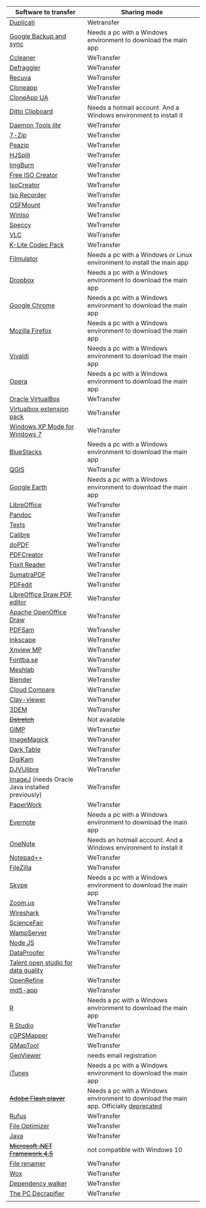 | Software to transfer                     | Sharing mode                                                  |
| ------------------------------------------------------------ | ------------------------------------------------------------ |
| [Duplicati](https://www.duplicati.com/)                      | Wetransfer                                                   |
| [Google Backup and sync](https://www.google.com/drive/download/backup-and-sync/) | Needs a pc with a Windows environment to download the main app                                         |
| [Ccleaner](https://www.ccleaner.com/)                        | WeTransfer                                                   |
| [Defraggler](https://www.ccleaner.com/defraggler)            | WeTransfer                                                   |
| [Recuva](https://www.ccleaner.com/recuva)                    | WeTransfer                                                   |
| [Cloneapp](http://www.mirinsoft.com/download/category/2-cloneapp) |  WeTransfer                                                       |
| [CloneApp UA](http://www.mirinsoft.com/download/category/13-ca-ua) | WeTransfer                                                       |
| [Ditto Clipboard](https://www.microsoft.com/en-us/p/ditto-clipboard/9nblggh3zbjq?rtc=1&ranMID=24542&ranEAID=TnL5HPStwNw&ranSiteID=TnL5HPStwNw-xUPCRvXAQestQG5TTcXtoQ&epi=TnL5HPStwNw-xUPCRvXAQestQG5TTcXtoQ&irgwc=1&OCID=AID2000142_aff_7593_1243925&tduid=(ir__wwnolxiwuskfryltkk0sohzj0e2xg3nagvo3xfww00)(7593)(1243925)(TnL5HPStwNw-xUPCRvXAQestQG5TTcXtoQ)()&irclickid=_wwnolxiwuskfryltkk0sohzj0e2xg3nagvo3xfww00&activetab=pivot:overviewtab) | Needs a hotmail account. And a Windows environment to install it |
| [Daemon Tools _lite_](https://www.daemon-tools.cc/products/dtLite) | WeTransfer                                                             |
| [7-Zip](https://www.7-zip.org/)                              | WeTransfer                                                              |
| [Peazip](https://www.peazip.org/)                            | WeTransfer                                                              |
| [HJSplit](https://www.usitility.com/es/hjsplit/)             | WeTransfer                                                              |
| [ImgBurn](http://www.imgburn.com/)                           | WeTransfer                                                             |
| [Free ISO Creator](http://www.minidvdsoft.com/isocreator/download_free_iso_creator.html) | WeTransfer                                                             |
| [IsoCreator](https://sourceforge.net/projects/iso-creator-cs/) | WeTransfer                                                             |
| [Iso Recorder](http://isorecorder.alexfeinman.com/#/)        | WeTransfer                                                             |
| [OSFMount](https://www.osforensics.com/tools/mount-disk-images.html) |  WeTransfer                                                             |
| [WinIso](http://www.winiso.com/products/winiso-free.html)    |  WeTransfer                                                             |
| [Speccy](https://www.ccleaner.com/speccy)                    | WeTransfer                                                              |
| [VLC](http://www.videolan.org)                               | WeTransfer                                                   |
| [K-Lite Codec Pack](https://codecguide.com/download_kl.htm)  | WeTransfer                                                              |
| [Filmulator](https://github.com/CarVac/filmulator-gui/releases) | Needs a pc with a Windows or Linux environment to install the main app                       |
| [Dropbox](https://dropbox.com/)                              | Needs a pc with a Windows environment to download the main app |
| [Google Chrome](https://www.google.com/intl/es-419/chrome/)  | Needs a pc with a Windows environment to download the main app                                                             |
| [Mozilla Firefox](https://www.mozilla.org/es-AR/firefox/)    | Needs a pc with a Windows environment to download the main app                                                             |
| [Vivaldi](https://vivaldi.com/)                              | Needs a pc with a Windows environment to download the main app                                                             |
| [Opera](https://www.opera.com/es)                            | Needs a pc with a Windows environment to download the main app                                                             |
| [Oracle VirtualBox](https://www.virtualbox.org)              | WeTransfer                                                   |
| [Virtualbox extension pack](https://www.virtualbox.org/wiki/Downloads) | WeTransfer                                                   |
| [Windows XP Mode for Windows 7](https://www.microsoft.com/es-ar/download/details.aspx?id=8002) | WeTransfer                                                   |
| [BlueStacks](https://www.bluestacks.com/bluestacks-android-n.html) | Needs a pc with a Windows environment to download the main app |
| [QGIS](https://qgis.org/en/site/)                            | WeTransfer                                                   |
| [Google Earth](https://www.google.com/intl/es-419_ALL/earth/versions/#earth-pro) | Needs a pc with a Windows environment to download the main app |
| [LibreOffice](https://www.libreoffice.org/download/download/) | WeTransfer                                                             |
| [Pandoc](https://pandoc.org/installing.html)                 | WeTransfer                                                   |
| [Texts](http://www.texts.io/Texts-1.5.msi)                   | WeTransfer                                                              |
| [Calibre](https://calibre-ebook.com/download)                | WeTransfer                                                              |
| [doPDF](https://www.dopdf.com/download.html)                 | WeTransfer                                                              |
| [PDFCreator](https://www.pdfforge.org/pdfcreator/download)   | WeTransfer                                                              |
| [Foxit Reader](https://www.foxitsoftware.com/downloads/#Foxit-Reader/) | WeTransfer                                                   |
| [SumatraPDF](https://www.sumatrapdfreader.org/download.html) | WeTransfer                                                              |
| [PDFedit](http://pdfedit.cz/en/pdfedit_windows.html)         | WeTransfer                                                              |
| [LibreOffice Draw PDF editor](https://www.libreoffice.org/download/download/) |  WeTransfer                                                             |
| [Apache OpenOffice Draw](https://www.openoffice.org/es/producto/draw.html) | WeTransfer                                                             |
| [PDFSam](https://pdfsam.org/es/download-pdfsam-basic/)       |  WeTransfer                                                             |
| [Inkscape](https://inkscape.org/release/)                    | WeTransfer                                                   |
| [Xnview MP](https://www.xnview.com/en/xnviewmp/)             | WeTransfer                                                              |
| [Fontba.se](https://fontba.se/)                              |  WeTransfer                                                             |
| [Meshlab](http://www.meshlab.net)                            | WeTransfer                                                   |
| [Blender](https://www.blender.org)                           | WeTransfer                                                   |
| [Cloud Compare](http://www.cloudcompare.org/release/index.html) | WeTransfer                                                   |
| [Clay-viewer](https://github.com/pissang/clay-viewer/releases) | WeTransfer                                                   |
| [3DEM](http://www.hangsim.com/files/3dem_setup.exe)          | WeTransfer                                                   |
| ~~[Dstretch](http://www.dstretch.com)~~                          | Not available           |
| [GIMP](https://www.gimp.org/)                                | WeTransfer                                                   |
| [ImageMagick](https://imagemagick.org/script/download.php#windows) | WeTransfer                                                   |
| [Dark Table](https://www.darktable.org/install/#windows)     | WeTransfer                                                             |
| [DigiKam](https://www.digikam.org/download/)                 | WeTransfer                                                   |
| [DJVUlibre](https://sourceforge.net/projects/djvu/files/DjVuLibre_Windows/) | WeTransfer                                                             |
| [ImageJ](https://imagej.nih.gov/ij/) (needs Oracle Java installed previously) | WeTransfer                                                   |
| [PaperWork](https://openpaper.work/en-us/)                   | WeTransfer                                                             |
| [Evernote](https://evernote.com)                             | Needs a pc with a Windows environment to download the main app                                                             |
| [OneNote](https://www.microsoft.com/en-us/p/onenote/9wzdncrfhvjl?ranMID=24542&ranEAID=TnL5HPStwNw&ranSiteID=TnL5HPStwNw-0bWFkjY_lWttiRhTw72ecw&epi=TnL5HPStwNw-0bWFkjY_lWttiRhTw72ecw&irgwc=1&OCID=AID2000142_aff_7593_1243925&tduid=(ir__wwnolxiwuskfryltkk0sohzj0e2xg3nobfo3xfww00)(7593)(1243925)(TnL5HPStwNw-0bWFkjY_lWttiRhTw72ecw)()&irclickid=_wwnolxiwuskfryltkk0sohzj0e2xg3nobfo3xfww00&activetab=pivot:overviewtab) | Needs an hotmail account. And a Windows environment to install it |
| [Notepad++](https://notepad-plus-plus.org/downloads/)        | WeTransfer                                                   |
| [FileZilla](https://filezilla-project.org/)                  | WeTransfer                                                             |
| [Skype](https://www.skype.com/es/get-skype/)                 | Needs a pc with a Windows environment to download the main app |
| [Zoom.us](https://zoom.us/download#client_4meeting)          | WeTransfer                                                   |
| [Wireshark](https://www.wireshark.org/#download)             | WeTransfer                                                   |
| [ScienceFair](https://github.com/sciencefair-land/sciencefair)                   | WeTransfer                                                   |
| [WampServer](http://www.wampserver.com/en/#download-wrapper) | WeTransfer                                                   |
| [Node JS](https://nodejs.org/es/download/)  | WeTransfer                                                   |
| [DataProofer](https://github.com/dataproofer/Dataproofer/releases) | WeTransfer                                                   |
| [Talent open studio for data quality](https://www.talend.com/products/data-quality/data-quality-open-studio/) | WeTransfer                                                             |
| [OpenRefine](http://openrefine.org/download.html)            | WeTransfer                                                             |
| [md5-app](https://github.com/mhmdkrmabd/md5-app/releases)    | WeTransfer                                                             |
| [R](http://cran.r-project.org/mirrors.html)                  | Needs a pc with a Windows environment to download the main app |
| [R Studio](https://rstudio.com/products/rstudio/download/)   | WeTransfer                                                   |
| [cGPSMapper](https://www.gpsfiledepot.com/tools/cgpsmapper.php) | WeTransfer                                                             |
| [GMapTool](https://www.gmaptool.eu/en/content/windows-setup) | WeTransfer                                                             |
| [GeoViewer](https://www.extensis.com/download-geoviewer)     | needs email registration                                                            |
| [iTunes](https://www.apple.com/la/itunes/)                   | Needs a pc with a Windows environment to download the main app |
| ~~[Adobe Flash player](https://get.adobe.com/es/flashplayer/)~~  | Needs a pc with a Windows environment to download the main app. Officially [deprecated](https://www.adobe.com/es/products/flashplayer/end-of-life.html)|
| [Rufus](https://rufus.ie/)                                   | WeTransfer                                                             |
| [File Optimizer](https://sourceforge.net/projects/nikkhokkho/files/latest/download) | WeTransfer                                                             |
| [Java](https://www.java.com/es/download/)                    | WeTransfer                                                   |
| ~~[Microsoft .NET Framework 4.5](https://www.microsoft.com/es-ar/download/details.aspx?id=30653)~~ | not compatible with Windows 10                                                             |
| [File renamer](http://www.joejoesoft.com/vcms/108/)          | WeTransfer                                                             |
| [Wox](https://github.com/Wox-launcher/Wox/releases)          | WeTransfer                                                   |
| [Dependency walker](http://www.dependencywalker.com/)        | WeTransfer                                                   |
| [The PC Decrapifier](https://www.pcdecrapifier.com/)         | WeTransfer                                                   |
|  |  |
